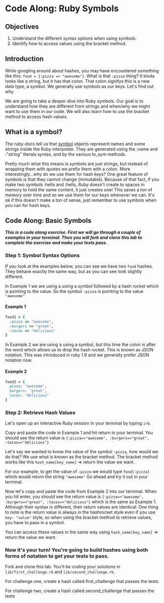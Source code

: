 # Code Along: Ruby Symbols

## Objectives

1. Understand the different syntax options when using symbols.
2. Identify how to access values using the bracket method.

## Introduction
While googling around about hashes, you may have encountered something like this: `food = {:pizza => "awesome"}`. What is that `:pizza` thing? It kinda looks like a string, but it has that colon. That colon signifys this is a new data type, a symbol. We generally use symbols as our keys. Let's find out why

We are going to take a deeper dive into Ruby symbols. Our goal is to understand how they are different from strings and when/why we might want to use them in our code. We will also learn how to use the bracket method to access hash values.

## What is a symbol?

The ruby-docs tell us that [symbol](http://ruby-doc.org/core-2.2.0/Symbol.html) objects represent names and some strings inside the Ruby interpreter. They are generated using the :name and :"string" literals syntax, and by the various to_sym methods.

Pretty much what this means is symbols are just strings, but instead of wrapping them with quotes we prefix them with a colon. More interestingly...why do we use them for hash keys? One great feature of symbols is that they cannot change (immutable). Because of that fact, if you make two symbols :hello and :hello, Ruby doesn't create to spaces in memory to hold the same content, it just creates one! This saves a ton of memory over time and so we use them for our keys whenever we can. It's ok if this doesn't make a ton of sense, just remember to use symbols when you can for hash keys.

## Code Along: Basic Symbols

***This is a code along exercise. First we will go through a couple of examples in your terminal. Then you will fork and clone this lab to complete the exercise and make your tests pass.***


### Step 1: Symbol Syntax Options

If you look at the examples below, you can see we have two `food` hashes. They behave exactly the same way, but as you can see look slightly different.

In Example 1 we are using a using a symbol followed by a hash rocket which is pointing to the value. So the symbol `:pizza` is pointing to the value `"awesome"`

#### Example 1

```ruby
food1 = {
  :pizza => "awesome",
  :burgers => "great",
  :tacos => "delicious"
}
```

In Example 2 we are using a using a symbol, but this time the colon is after the word which allows us to drop the hash rocket. This is known as JSON notation. This was introduced in ruby 1.9 and we generally prefer JSON notation now.

#### Example 2

```ruby
food2 = {
  pizza: "awesome",
  burgers: "great",
  tacos: "delicious"
}
```

### Step 2: Retrieve Hash Values

Let's open up an interactive Ruby session in your terminal by typing `irb`.

Copy and paste the code in Example 1 and hit return in your terminal. You should see the return value is `{:pizza=>"awesome", :burgers=>"great", :tacos=>"delicious"}`

Let's say we wanted to know the value of the symbol `:pizza`, how would we do that? We use what is known as the bracket method. The bracket method works like this `hash_name[key_name]` => return the value we want.

For our example, to get the value of `:pizza` we would type `food[:pizza]` which would return the string `"awesome"` Go ahead and try it out in your terminal.

Now let's copy and paste the code from Example 2 into our terminal. When you hit enter, you should see the return value is `{:pizza=>"awesome", :burgers=>"great", :tacos=>"delicious"}` which is the same as Example 1. Although their syntax is different, their return values are identical. One thing to note is the return value is always in the hashrocket style even if you use `key: "value"` style, so when using the bracket method to retrieve values, you have to pass in a symbol.

You can access these values in the same way using `hash_name[key_name]` => return the value we want.

### Now it's your turn! You're going to build hashes using both forms of notation to get your tests to pass.

Fork and clone this lab. You'll be coding your solutions in `lib/first_challenge.rb` and `lib/second_challenge.rb`.

For challenge one, create a hash called first_challenge that passes the tests.

For challenge two, create a hash called second_challenge that passes the tests
